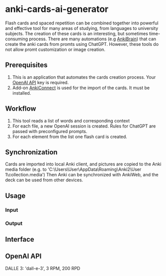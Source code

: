 # anki-cards-ai-generator
Flash cards and spaced repetition can be combined together into powerful and effective tool for many areas of studying, from languages to university subjects.
The creation of these cards is an interesting, but sometimes time-consuming process.
There are many automations (e.g [AnkiBrain](https://ankiweb.net/shared/info/1915225457)) that can create the anki cards from promts using ChatGPT.
However, these tools do not allow promt customization or image creation.

## Prerequisites
1. This is an application that automates the cards creation process. Your [OpenAI API](https://platform.openai.com/api-keys) key is required.
2. Add-on [AnkiConnect](https://ankiweb.net/shared/info/2055492159) is used for the import of the cards. It must be installed.

## Workflow
1. This tool reads a list of words and corresponding context
2. For each file, a new OpenAI session is created. Rules for ChatGPT are passed with preconfigured prompts.
3. For each element from the list one flash card is created.

## Synchronization
Cards are imported into local Anki client, and pictures are copied to the Anki media folder (e.g. to 'C:\\Users\\User\\AppData\\Roaming\\Anki2\\User 1\\collection.media')
Then Anki can be synchronized with AnkiWeb, and the deck can be used from other devices.

## Usage
### Input

### Output

## Interface


## OpenAI API
DALLE 3: 'dall-e-3', 3 RPM, 200 RPD